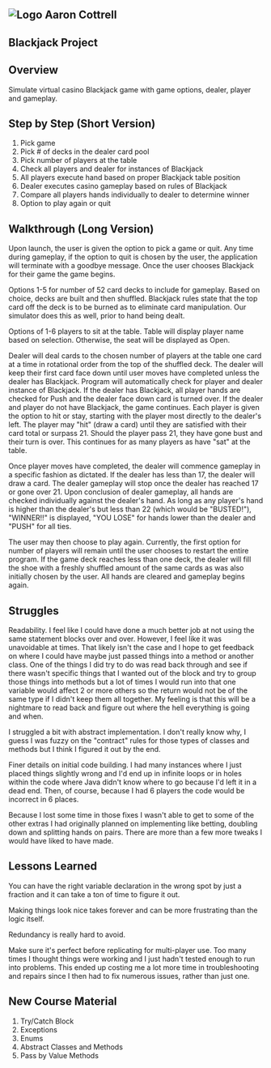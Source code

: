 ## ![Logo](http://skilldistillery.com/downloads/sd_logo.jpg) Aaron Cottrell
## Blackjack Project

## Overview
Simulate virtual casino Blackjack game with game options, dealer, player and gameplay.

## Step by Step (Short Version)
1. Pick game
2. Pick # of decks in the dealer card pool
3. Pick number of players at the table
4. Check all players and dealer for instances of Blackjack
5. All players execute hand based on proper Blackjack table position
6. Dealer executes casino gameplay based on rules of Blackjack
7. Compare all players hands individually to dealer to determine winner
8. Option to play again or quit

## Walkthrough (Long Version)
Upon launch, the user is given the option to pick a game or quit. Any time during gameplay, if the option to quit is chosen by the user, the application will terminate with a goodbye message. Once the user chooses Blackjack for their game the game begins.

Options 1-5 for number of 52 card decks to include for gameplay. Based on choice, decks are built and then shuffled. Blackjack rules state that the top card off the deck is to be burned as to eliminate card manipulation. Our simulator does this as well, prior to hand being dealt.

Options of 1-6 players to sit at the table. Table will display player name based on selection. Otherwise, the seat will be displayed as Open.

Dealer will deal cards to the chosen number of players at the table one card at a time in rotational order from the top of the shuffled  deck. The dealer will keep their first card face down until user moves have completed unless the dealer has Blackjack. Program will automatically check for player and dealer instance of Blackjack.  If the dealer has Blackjack, all player hands are checked for Push and the dealer face down card is turned over. If the dealer and player do not have Blackjack, the game continues. Each player is given the option to hit or stay, starting with the player most directly to the dealer's left. The player may "hit" (draw a card) until they are satisfied with their card total or surpass 21. Should the player pass 21, they have gone bust and their turn is over. This continues for as many players as have "sat" at the table.

Once player moves have completed, the dealer will commence gameplay in a specific fashion as dictated. If the dealer has less than 17, the dealer will draw a card. The dealer gameplay will stop once the dealer has reached 17 or gone over 21. Upon conclusion of dealer gameplay, all hands are checked individually against the dealer's hand. As long as any player's hand is higher than the dealer's but less than 22 (which would be "BUSTED!"), "WINNER!!" is displayed, "YOU LOSE" for hands lower than the dealer and "PUSH" for all ties.

The user may then choose to play again. Currently, the first option for number of players will remain until the user chooses to restart the entire program. If the game deck reaches less than one deck, the dealer will fill the shoe with a freshly shuffled amount of the same cards as was also initially chosen by the user. All hands are cleared and gameplay begins again.    

## Struggles
Readability. I feel like I could have done a much better job at not using the same statement blocks over and over. However, I feel like it was unavoidable at times. That likely isn't the case and I hope to get feedback on where I could have maybe just passed things into a method or another class. One of the things I did try to do was read back through and see if there wasn't specific things that I wanted out of the block and try to group those things into methods but a lot of times I would run into that one variable would affect 2 or more others so the return would not be of the same type if I didn't keep them all together. My feeling is that this will be a nightmare to read back and figure out where the hell everything is going and when.

I struggled a bit with abstract implementation. I don't really know why, I guess I was fuzzy on the "contract" rules for those types of classes and methods but I think I figured it out by the end.

Finer details on initial code building. I had many instances where I just placed things slightly wrong and I'd end up in infinite loops or in holes within the code where Java didn't know where to go because I'd left it in a dead end. Then, of course, because I had 6 players the code would be incorrect in 6 places.

Because I lost some time in those fixes I wasn't able to get to some of the other extras I had originally planned on implementing like betting, doubling down and splitting hands on pairs. There are more than a few more tweaks I would have liked to have made.


## Lessons Learned
You can have the right variable declaration in the wrong spot by just a fraction and it can take a ton of time to figure it out.

Making things look nice takes forever and can be more frustrating than the logic itself.

Redundancy is really hard to avoid.

Make sure it's perfect before replicating for multi-player use. Too many times I thought things were working and I just hadn't tested enough to run into problems. This ended up costing me a lot more time in troubleshooting and repairs since I then had to fix numerous issues, rather than just one.

## New Course Material
1. Try/Catch Block
2. Exceptions
3. Enums
4. Abstract Classes and Methods
5. Pass by Value Methods
